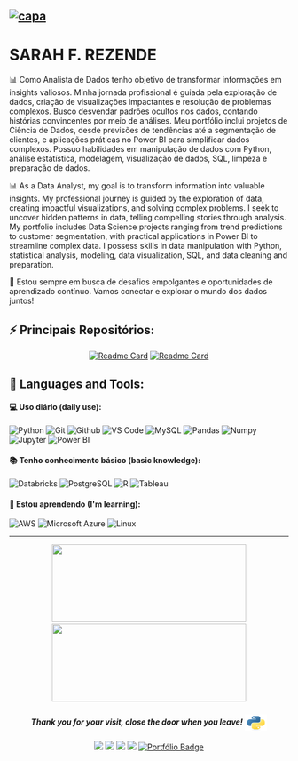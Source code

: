 [![capa](https://cdn.discordapp.com/attachments/1063559719291199599/1075453403674710139/IMG_0287.png)](https://github.com/SarahFeanor?tab=repositories)
---

 # SARAH F. REZENDE 

📊 Como Analista de Dados tenho objetivo de transformar informações em insights valiosos. Minha jornada profissional é guiada pela exploração de dados, criação de visualizações impactantes e resolução de problemas complexos. Busco desvendar padrões ocultos nos dados, contando histórias convincentes por meio de análises. Meu portfólio inclui projetos de Ciência de Dados, desde previsões de tendências até a segmentação de clientes, e aplicações práticas no Power BI para simplificar dados complexos. Possuo habilidades em manipulação de dados com Python, análise estatística, modelagem, visualização de dados, SQL, limpeza e preparação de dados. 

📊 As a Data Analyst, my goal is to transform information into valuable insights. My professional journey is guided by the exploration of data, creating impactful visualizations, and solving complex problems. I seek to uncover hidden patterns in data, telling compelling stories through analysis. My portfolio includes Data Science projects ranging from trend predictions to customer segmentation, with practical applications in Power BI to streamline complex data. I possess skills in data manipulation with Python, statistical analysis, modeling, data visualization, SQL, and data cleaning and preparation.

🚀 Estou sempre em busca de desafios empolgantes e oportunidades de aprendizado contínuo. Vamos conectar e explorar o mundo dos dados juntos!


 

## ⚡ **Principais Repositórios:**

<div id="header" align="center">
 
[![Readme Card](https://github-readme-stats.vercel.app/api/pin/?username=sarahfeanor&repo=Portfolio-DataScience\&title_color=fff\&icon_color=f9f9f9\&text_color=9f9f9f\&bg_color=151515)](https://github.com/sarahfeanor/Portfolio-DataScience) [![Readme Card](https://github-readme-stats.vercel.app/api/pin/?username=sarahfeanor&repo=Portfolio_PowerBi\&title_color=fff\&icon_color=f9f9f9\&text_color=9f9f9f\&bg_color=151515)](https://github.com/sarahfeanor/Portfolio_PowerBi) 

</div>


## 🚀 **Languages and Tools:**

 #### 💻 Uso diário (daily use):
 ![Python](https://img.shields.io/badge/-Python-black?style=flat-square&logo=Python)
 ![Git](https://img.shields.io/badge/-Git-black?style=flat-square&logo=Git)
 ![Github](https://img.shields.io/badge/-Github-black?style=flat-squareflat-square&logo=Github)
 ![VS Code](https://img.shields.io/badge/-VS%20Code-black?style=flat-squareflat-square&logo=visual-studio-code)
 ![MySQL](https://img.shields.io/badge/MySQL-00000F?style=flat-squareflat-square&logo=mysql&logoColor=white)
 ![Pandas](https://img.shields.io/badge/-Pandas-black?style=flat-squareflat-square&logo=Pandas)
 ![Numpy](https://img.shields.io/badge/-Numpy-black?style=flat-squareflat-square&logo=Numpy)
 ![Jupyter](https://img.shields.io/badge/-Jupyter-black?style=flat-squareflat-square&logo=Jupyter)
 ![Power BI](https://img.shields.io/badge/-Power%20BI-black?style=flat-square&logo=Power-BI)
 
 
 #### 📚 Tenho conhecimento básico (basic knowledge):
 
 ![Databricks](https://img.shields.io/badge/-Databricks-black?style=flat-square&logo=Databricks)
 ![PostgreSQL](https://img.shields.io/badge/-PostgreSQL-black?style=flat-square&logo=PostgreSQL)
 ![R](https://img.shields.io/badge/-R-black?style=flat-square&logo=R)
 ![Tableau](https://img.shields.io/badge/-Tableau-black?style=flat-square&logo=Tableau)

 
 #### 🌱 Estou aprendendo (I'm learning):
 
 ![AWS](https://img.shields.io/badge/-AWS-black?style=flat-square&logo=Amazon-AWS)
 ![Microsoft Azure](https://img.shields.io/badge/-Azure-black?style=flat-square&logo=Microsoft-Azure)
 ![Linux](https://img.shields.io/badge/-Linux-black?style=flat-square&logo=Linux) 


---



<div id="header" align="center">

<img width="350px" height="140em" src="https://github-readme-stats.vercel.app/api/top-langs/?username=sarahfeanor&hide=html&layout=compact&theme=dracula" /></td> <a href="https://github.com/SarahFeanor/"> <img width="350px" height="140em" src="https://github-readme-stats.vercel.app/api?username=sarahfeanor&show_icons=true&theme=dracula&include_commits=true"/>
</a>
 
 
#### *Thank you for your visit, close the door when you leave!*  <img align="center" alt="Rafa-Python" height="30" width="40" src="https://raw.githubusercontent.com/devicons/devicon/master/icons/python/python-original.svg">
 
  <a href="https://www.linkedin.com/in/sarahfrezende/" target="_blank"><img src="https://img.shields.io/badge/-LinkedIn-%230077B5?style=for-the-badge&logo=linkedin&logoColor=white" target="_blank"></a> 
  <a href = "mailto:sarahfrezende@gmail.com"><img src="https://img.shields.io/badge/-Gmail-%23333?style=for-the-badge&logo=gmail&logoColor=white" target="_blank"></a>
   <a href="https://instagram.com/sarahfrezende" target="_blank"><img src="https://img.shields.io/badge/-Instagram-%23E4405F?style=for-the-badge&logo=instagram&logoColor=white" target="_blank"></a>
   <a href="https://www.kaggle.com/sarahfrezende" target="_blank"><img src="https://img.shields.io/badge/Kaggle-20BEFF?style=for-the-badge&logo=Kaggle&logoColor=white" target="_blank"></a> 
   <a href="https://sarahfrezende.my.canva.site/portfolio-de-dados/" target="_blank">
  <img src="https://img.shields.io/badge/-Portfolio-blue?style=flat-square&logo=Portfolio&logoColor=white" alt="Portfólio Badge" width="78">
</a>



</div>

</div>
